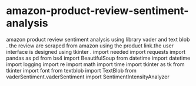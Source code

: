 # amazon-product-review-sentiment-analysis
amazon product review sentiment analysis using library vader and text blob . the review are scraped from amazon using the product link.the user interface is designed using tkinter .
import needed 
import requests
import pandas as pd
from bs4 import BeautifulSoup
from datetime import datetime
import logging
import re
import math
import time
import tkinter as tk
from tkinter import font
from textblob import TextBlob
from vaderSentiment.vaderSentiment import SentimentIntensityAnalyzer
